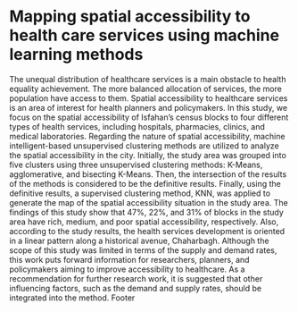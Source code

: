 # Mapping spatial accessibility to health care services using machine learning methods

The unequal distribution of healthcare services is a main obstacle to health equality achievement. The more balanced allocation of services, the more population have access to them. Spatial accessibility to healthcare services is an area of interest for health planners and policymakers. In this study, we focus on the spatial accessibility of Isfahan’s census blocks to four different types of health services, including hospitals, pharmacies, clinics, and medical laboratories. Regarding the nature of spatial accessibility, machine intelligent-based unsupervised clustering methods are utilized to analyze the spatial accessibility in the city. Initially, the study area was grouped into five clusters using three unsupervised clustering methods: K-Means, agglomerative, and bisecting K-Means. Then, the intersection of the results of the methods is considered to be the definitive results. Finally, using the definitive results, a supervised clustering method, KNN, was applied to generate the map of the spatial accessibility situation in the study area. The findings of this study show that 47%, 22%, and 31% of blocks in the study area have rich, medium, and poor spatial accessibility, respectively. Also, according to the study results, the health services development is oriented in a linear pattern along a historical avenue, Chaharbagh. Although the scope of this study was limited in terms of the supply and demand rates, this work puts forward information for researchers, planners, and policymakers aiming to improve accessibility to healthcare. As a recommendation for further research work, it is suggested that other influencing factors, such as the demand and supply rates, should be integrated into the method.
Footer

